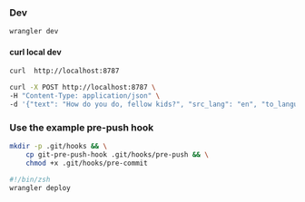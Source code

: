 
### Dev
```sh
wrangler dev
```

#### curl local dev

```sh
curl  http://localhost:8787
```


```sh
curl -X POST http://localhost:8787 \
-H "Content-Type: application/json" \
-d '{"text": "How do you do, fellow kids?", "src_lang": "en", "to_languages": ["es", "fr", "de"]}'

```

### Use the example pre-push hook
```sh
mkdir -p .git/hooks && \
	cp git-pre-push-hook .git/hooks/pre-push && \
	chmod +x .git/hooks/pre-commit
```


```sh
#!/bin/zsh
wrangler deploy
```
